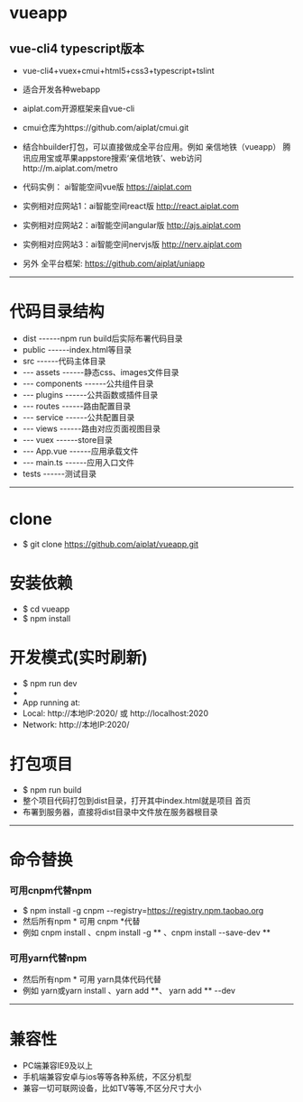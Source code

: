 # vueapp
## vue-cli4 typescript版本
 - vue-cli4+vuex+cmui+html5+css3+typescript+tslint
 - 适合开发各种webapp
 - aiplat.com开源框架来自vue-cli
 - cmui仓库为https://github.com/aiplat/cmui.git
 - 结合hbuilder打包，可以直接做成全平台应用。例如 亲信地铁（vueapp） 腾讯应用宝或苹果appstore搜索‘亲信地铁’、web访问http://m.aiplat.com/metro

 - 代码实例：       ai智能空间vue版     https://aiplat.com
 - 实例相对应网站1：ai智能空间react版   http://react.aiplat.com
 - 实例相对应网站2：ai智能空间angular版 http://ajs.aiplat.com
 - 实例相对应网站3：ai智能空间nervjs版  http://nerv.aiplat.com

 - 另外 全平台框架: https://github.com/aiplat/uniapp

---

# 代码目录结构

 - dist            ------npm run build后实际布署代码目录
 - public          ------index.html等目录
 - src             ------代码主体目录
 - --- assets      ------静态css、images文件目录
 - --- components  ------公共组件目录
 - --- plugins     ------公共函数或插件目录
 - --- routes      ------路由配置目录
 - --- service     ------公共配置目录
 - --- views       ------路由对应页面视图目录
 - --- vuex        ------store目录
 - --- App.vue     ------应用承载文件
 - --- main.ts     ------应用入口文件
 - tests           ------测试目录

---

# clone
 - $ git clone https://github.com/aiplat/vueapp.git

# 安装依赖
 - $ cd vueapp
 - $ npm install

# 开发模式(实时刷新)
 - $ npm run dev
 -
 - App running at:
 - Local:   http://本地IP:2020/ 或 http://localhost:2020
 - Network: http://本地IP:2020/

# 打包项目
 - $ npm run build
 - 整个项目代码打包到dist目录，打开其中index.html就是项目 首页
 - 布署到服务器，直接将dist目录中文件放在服务器根目录

---

# 命令替换

### 可用cnpm代替npm
 - $ npm install -g cnpm --registry=https://registry.npm.taobao.org
 - 然后所有npm * 可用 cnpm *代替
 - 例如 cnpm install 、cnpm install -g ** 、cnpm install --save-dev **

### 可用yarn代替npm
 - 然后所有npm * 可用 yarn具体代码代替
  - 例如 yarn或yarn install 、yarn add **、 yarn add ** --dev

---

# 兼容性
 - PC端兼容IE9及以上
 - 手机端兼容安卓与ios等等各种系统，不区分机型
 - 兼容一切可联网设备，比如TV等等,不区分尺寸大小
